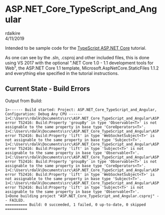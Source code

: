 # ASP.NET_Core_TypeScript_and_Angular
rdalkire  
4/11/2019  

Intended to be sample code for the [TypeScript ASP.NET Core](https://www.typescriptlang.org/docs/handbook/asp-net-core.html) tutorial.

As one can see by the .sln, .csproj and other included files, this is done using VS 2017 with the optional ".NET Core 1.0 - 1.1 development tools for Web", the ASP.NET Core 1.1 template, Microsoft.AspNetCore.StaticFiles 1.1.2 and everything else specified in the tutorial instructions.

## Current State - Build Errors

Output from Build:
```
1>------ Build started: Project: ASP.NET_Core_TypeScript_and_Angular, Configuration: Debug Any CPU ------
1>C:\Users\rdalk\Documents\src\ASP.NET_Core_TypeScript_and_Angular\ASP.NET_Core_TypeScript_and_Angular\node_modules\rxjs\Observable.d.ts(156,5): error TS2416: Build:Property 'groupBy' in type 'Observable<T>' is not assignable to the same property in base type 'CoreOperators<T>'.
1>C:\Users\rdalk\Documents\src\ASP.NET_Core_TypeScript_and_Angular\ASP.NET_Core_TypeScript_and_Angular\node_modules\rxjs\observable\dom\WebSocketSubject.d.ts(31,5): error TS2416: Build:Property 'lift' in type 'WebSocketSubject<T>' is not assignable to the same property in base type 'Subject<T>'.
1>C:\Users\rdalk\Documents\src\ASP.NET_Core_TypeScript_and_Angular\ASP.NET_Core_TypeScript_and_Angular\node_modules\rxjs\Subject.d.ts(18,5): error TS2416: Build:Property 'lift' in type 'Subject<T>' is not assignable to the same property in base type 'Observable<T>'.
1>C:\Users\rdalk\Documents\src\ASP.NET_Core_TypeScript_and_Angular\ASP.NET_Core_TypeScript_and_Angular\node_modules\rxjs\Observable.d.ts(156,5): error TS2416: Build:Property 'groupBy' in type 'Observable<T>' is not assignable to the same property in base type 'CoreOperators<T>'.
1>C:\Users\rdalk\Documents\src\ASP.NET_Core_TypeScript_and_Angular\ASP.NET_Core_TypeScript_and_Angular\node_modules\rxjs\observable\dom\WebSocketSubject.d.ts(31,5): error TS2416: Build:Property 'lift' in type 'WebSocketSubject<T>' is not assignable to the same property in base type 'Subject<T>'.
1>C:\Users\rdalk\Documents\src\ASP.NET_Core_TypeScript_and_Angular\ASP.NET_Core_TypeScript_and_Angular\node_modules\rxjs\Subject.d.ts(18,5): error TS2416: Build:Property 'lift' in type 'Subject<T>' is not assignable to the same property in base type 'Observable<T>'.
1>Done building project "ASP.NET_Core_TypeScript_and_Angular.csproj" -- FAILED.
========== Build: 0 succeeded, 1 failed, 0 up-to-date, 0 skipped ==========
```
